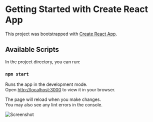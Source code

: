 # Getting Started with Create React App

This project was bootstrapped with [Create React App](https://github.com/facebook/create-react-app).

## Available Scripts

In the project directory, you can run:

### `npm start`

Runs the app in the development mode.\
Open [http://localhost:3000](http://localhost:3000) to view it in your browser.

The page will reload when you make changes.\
You may also see any lint errors in the console.

![Screenshot](https://github.com/mahdihassani12/react-pagination/assets/46732091/86db922b-845b-449b-9bd5-e4365c6c8fff)

